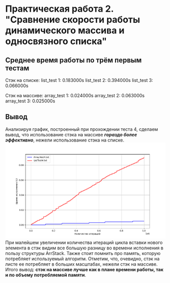 # Практическая работа 2. "Сравнение скорости работы динамического массива и односвязного списка"

## Среднее время работы по трём первым тестам
Стэк на списке:
list_test 1: 0.183000s
list_test 2: 0.394000s
list_test 3: 0.066000s

Стэк на массиве:
array_test 1: 0.024000s
array_test 2: 0.063000s
array_test 3: 0.025000s

## Вывод
Анализируя график, построенный при прохождении теста 4, сделаем вывод, что использование стэка на массиве ***гораздо более эффективно***, нежели использование стэка на списке.  
![](Lab2/Combined.png)
При малейшем увеличении количества итераций цикла вставки нового элемента в стэк видим все большую разницу во времени исполнения в пользу структуры ArrStack. Также стоит помнить про память, которую потребляет используемый алгоритм. Отметим, что, очевидно, стэк на листе ее потребляет в больших масштабах, нежели стэк на массиве.
Итого вывод: **стэк на массиве лучше как в плане времени работы, так и по объему потребляемой памяти**.
